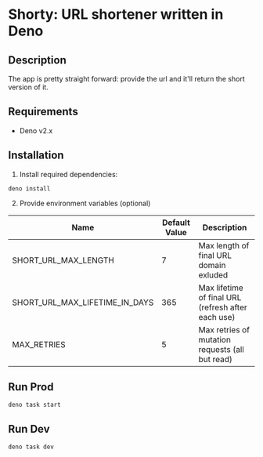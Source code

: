 # Shorty: URL shortener written in Deno

## Description
The app is pretty straight forward: provide the url and it'll return the short version of it.

## Requirements
- Deno v2.x

## Installation
1. Install required dependencies:
```shell
deno install
```
2. Provide environment variables (optional)

| Name                           | Default Value | Description                                        |
|--------------------------------|---------------|----------------------------------------------------|
| SHORT_URL_MAX_LENGTH           | 7             | Max length of final URL domain exluded             |
| SHORT_URL_MAX_LIFETIME_IN_DAYS | 365           | Max lifetime of final URL (refresh after each use) |
| MAX_RETRIES                    | 5             | Max retries of mutation requests (all but read)    |
## Run Prod
```shell
deno task start
```
## Run Dev
```shell
deno task dev
```